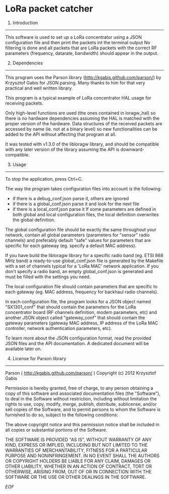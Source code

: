LoRa packet catcher
===================

1. Introduction
----------------

This software is used to set up a LoRa concentrator using a JSON configuration
file and then print the packets int the terminal output
No filtering is done and all packets that are LoRa packets with the correct RF
parameters (frequency, datarate, bandwidth) should appear in the output.

2. Dependencies
----------------

This program uses the Parson library (http://kgabis.github.com/parson/) by
Krzysztof Gabis for JSON parsing.
Many thanks to him for that very practical and well written library.

This program is a typical example of LoRa concentrator HAL usage for receiving
packets.

Only high-level functions are used (the ones contained in loragw_hal) so there
is no hardware dependencies assuming the HAL is matched with the proper version
of the hardware.
Data structures of the received packets are accessed by name (ie. not at a
binary level) so new functionalities can be added to the API without affecting
that program at all.

It was tested with v1.3.0 of the libloragw library, and should be compatible
with any later version of the library assuming the API is downward-compatible.

3. Usage
---------

To stop the application, press Ctrl+C.

The way the program takes configuration files into account is the following:
 * if there is a debug_conf.json parse it, others are ignored
 * if there is a global_conf.json parse it and look for the next file
 * if there is a local_conf.json parse it
If some parameters are defined in both global and local configuration files, the
local definition overwrites the global definition.

The global configuration file should be exactly the same throughout your
network, contain all global parameters (parameters for "sensor" radio channels)
and preferably default "safe" values for parameters that are specific for each
gateway (eg. specify a default MAC address).

If you have build the libloragw library for a specific radio band (eg. ETSI
868 MHz band) a ready-to-use global_conf.json file is generated by the Makefile
with a set of channels typical for a 'LoRa MAC' network application.
If you don't specify a radio band, an empty global_conf.json is generated and
must be filled with the settings you need.

The local configuration file should contain parameters that are specific to each
gateway (eg. MAC address, frequency for backhaul radio channels).

In each configuration file, the program looks for a JSON object named
"SX1301_conf" that should contain the parameters for the LoRa concentrator board
(RF channels definition, modem parameters, etc) and another JSON object called
"gateway_conf" that should contain the gateway parameters (gateway MAC address,
IP address of the LoRa MAC controller, network authentication parameters, etc).

To learn more about the JSON configuration format, read the provided JSON files
and the API documentation. A dedicated document will be available later on.

4. License for Parson library
------------------------------

Parson ( http://kgabis.github.com/parson/ )
Copyright (c) 2012 Krzysztof Gabis

Permission is hereby granted, free of charge, to any person obtaining a copy
of this software and associated documentation files (the "Software"), to deal
in the Software without restriction, including without limitation the rights
to use, copy, modify, merge, publish, distribute, sublicense, and/or sell
copies of the Software, and to permit persons to whom the Software is
furnished to do so, subject to the following conditions:

The above copyright notice and this permission notice shall be included in
all copies or substantial portions of the Software.

THE SOFTWARE IS PROVIDED "AS IS", WITHOUT WARRANTY OF ANY KIND, EXPRESS OR
IMPLIED, INCLUDING BUT NOT LIMITED TO THE WARRANTIES OF MERCHANTABILITY,
FITNESS FOR A PARTICULAR PURPOSE AND NONINFRINGEMENT. IN NO EVENT SHALL THE
AUTHORS OR COPYRIGHT HOLDERS BE LIABLE FOR ANY CLAIM, DAMAGES OR OTHER
LIABILITY, WHETHER IN AN ACTION OF CONTRACT, TORT OR OTHERWISE, ARISING FROM,
OUT OF OR IN CONNECTION WITH THE SOFTWARE OR THE USE OR OTHER DEALINGS IN
THE SOFTWARE.

*EOF*

